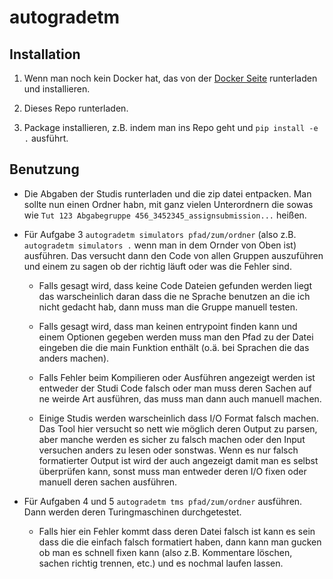 # autogradetm

## Installation

1. Wenn man noch kein Docker hat, das von der [Docker Seite](https://www.docker.com/) runterladen und installieren.

2. Dieses Repo runterladen.

3. Package installieren, z.B. indem man ins Repo geht und `pip install -e .` ausführt.

## Benutzung

- Die Abgaben der Studis runterladen und die zip datei entpacken. Man sollte nun einen Ordner habn, mit ganz vielen
Unterordnern die sowas wie `Tut 123 Abgabegruppe 456_3452345_assignsubmission...` heißen.

- Für Aufgabe 3 `autogradetm simulators pfad/zum/ordner` (also z.B. `autogradetm simulators .` wenn man in dem Ornder
von Oben ist) ausführen. Das versucht dann den Code von allen Gruppen auszuführen und einem zu sagen ob der richtig
läuft oder was die Fehler sind.

    - Falls gesagt wird, dass keine Code Dateien gefunden werden liegt das warscheinlich daran dass die ne Sprache
    benutzen an die ich nicht gedacht hab, dann muss man die Gruppe manuell testen.

    - Falls gesagt wird, dass man keinen entrypoint finden kann und einem Optionen gegeben werden muss man den Pfad zu
    der Datei eingeben die die main Funktion enthält (o.ä. bei Sprachen die das anders machen).

    - Falls Fehler beim Kompilieren oder Ausführen angezeigt werden ist entweder der Studi Code falsch oder man muss
    deren Sachen auf ne weirde Art ausführen, das muss man dann auch manuell machen.

    - Einige Studis werden warscheinlich dass I/O Format falsch machen. Das Tool hier versucht so nett wie möglich deren
    Output zu parsen, aber manche werden es sicher zu falsch machen oder den Input versuchen anders zu lesen oder
    sonstwas. Wenn es nur falsch formatierter Output ist wird der auch angezeigt damit man es selbst überprüfen kann,
    sonst muss man entweder deren I/O fixen oder manuell deren sachen ausführen.

- Für Aufgaben 4 und 5 `autogradetm tms pfad/zum/ordner` ausführen. Dann werden deren Turingmaschinen durchgetestet.

    - Falls hier ein Fehler kommt dass deren Datei falsch ist kann es sein dass die die einfach falsch formatiert haben,
    dann kann man gucken ob man es schnell fixen kann (also z.B. Kommentare löschen, sachen richtig trennen, etc.) und
    es nochmal laufen lassen.
